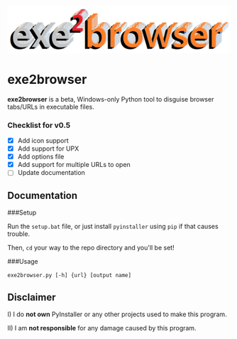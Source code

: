 ![](github-assets/exe2browser.png)

# exe2browser
**exe2browser** is a beta, Windows-only Python tool to disguise browser tabs/URLs in executable files.

### Checklist for v0.5

- [x] Add icon support
- [x] Add support for UPX
- [x] Add options file
- [x] Add support for multiple URLs to open
- [ ] Update documentation

## Documentation

###Setup

Run the `setup.bat` file, or just install `pyinstaller` using `pip` if that causes trouble.

Then, `cd` your way to the repo directory and you'll be set!

###Usage
```
exe2browser.py [-h] {url} [output name]
```
## Disclaimer

I) I do **not own** PyInstaller or any other projects used to make this program.

II) I am **not responsible** for any damage caused by this program.
